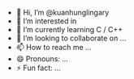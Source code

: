 - 👋 Hi, I’m @kuanhunglingary
- 👀 I’m interested in 
- 🌱 I’m currently learning C / C++
- 💞️ I’m looking to collaborate on ...
- 📫 How to reach me ...
- 😄 Pronouns: ...
- ⚡ Fun fact: ...

<!---
kuanhunglingary/kuanhunglingary is a ✨ special ✨ repository because its `README.md` (this file) appears on your GitHub profile.
You can click the Preview link to take a look at your changes.
--->
